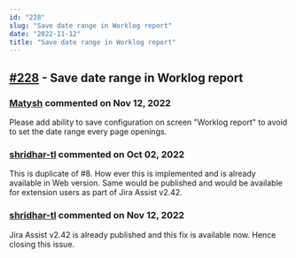 ```yaml
---
id: "228"
slug: "Save date range in Worklog report"
date: "2022-11-12"
title: "Save date range in Worklog report"
---
```



## [#228](https://github.com/shridhar-tl/jira-assistant/issues/228) - Save date range in Worklog report

### [Matysh](https://github.com/Matysh) commented on Nov 12, 2022

Please add ability to save configuration on screen "Worklog report" to avoid to set the date range every page openings.

### [shridhar-tl](https://github.com/shridhar-tl) commented on Oct 02, 2022

This is duplicate of #8. How ever this is implemented and is already available in Web version. Same would be published and would be available for extension users as part of Jira Assist v2.42.

### [shridhar-tl](https://github.com/shridhar-tl) commented on Nov 12, 2022

Jira Assist v2.42 is already published and this fix is available now. Hence closing this issue.
